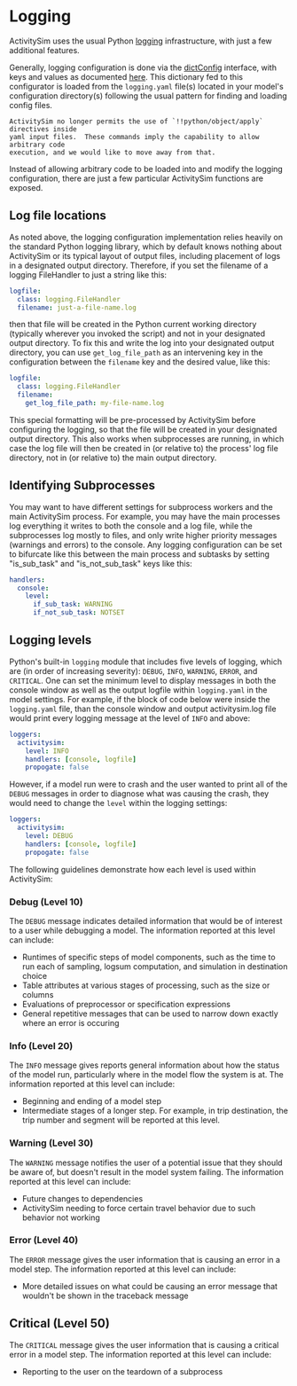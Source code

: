 # Logging

ActivitySim uses the usual Python [logging](https://docs.python.org/3/library/logging.html)
infrastructure, with just a few additional features.

Generally, logging configuration is done via the
[dictConfig](https://docs.python.org/3/library/logging.config.html#logging.config.dictConfig)
interface, with keys and values as documented
[here](https://docs.python.org/3/library/logging.config.html#dictionary-schema-details).
This dictionary fed to this configurator is loaded from the `logging.yaml`
file(s) located in your model's configuration directory(s) following the
usual pattern for finding and loading config files.

```{versionadded} 1.3
ActivitySim no longer permits the use of `!!python/object/apply` directives inside
yaml input files.  These commands imply the capability to allow arbitrary code
execution, and we would like to move away from that.
```

Instead of allowing arbitrary code to be loaded into and modify the logging configuration,
there are just a few particular ActivitySim functions are exposed.

## Log file locations

As noted above, the logging configuration implementation relies heavily on the
standard Python logging library, which by default knows nothing about ActivitySim
or its typical layout of output files, including placement of logs in a designated
output directory.  Therefore, if you set the filename of a logging FileHandler to
just a string like this:

```yaml
logfile:
  class: logging.FileHandler
  filename: just-a-file-name.log
```

then that file will be created in the Python current working directory (typically
wherever you invoked the script) and not in your designated output directory.
To fix this and write the log into your designated output directory, you can use
`get_log_file_path` as an intervening key in the configuration between the
`filename` key and the desired value, like this:

```yaml
logfile:
  class: logging.FileHandler
  filename:
    get_log_file_path: my-file-name.log
```

This special formatting will be pre-processed by ActivitySim before configuring
the logging, so that the file will be created in your designated output directory.
This also works when subprocesses are running, in which case the log file will
then be created in (or relative to) the process' log file directory,
not in (or relative to) the main output directory.

## Identifying Subprocesses

You may want to have different settings for subprocess workers and the main
ActivitySim process.  For example, you may have the main processes log everything it writes
to both the console and a log file, while the subprocesses log mostly to files, and
only write higher priority messages (warnings and errors) to the console.  Any
logging configuration can be set to bifurcate like this between the main process and
subtasks by setting "is_sub_task" and "is_not_sub_task" keys like this:

```yaml
handlers:
  console:
    level:
      if_sub_task: WARNING
      if_not_sub_task: NOTSET
```

## Logging levels
Python's built-in `logging` module that includes five levels of logging, which are (in order
of increasing severity): `DEBUG`, `INFO`, `WARNING`, `ERROR`, and `CRITICAL`. One can set the
minimum level to display messages in both the console window as well as the output logfile
within `logging.yaml` in the model settings. For example, if the block of code below were
inside the `logging.yaml` file, than the console window and output activitysim.log file would
print every logging message at the level of `INFO` and above:

```yaml
loggers:
  activitysim:
    level: INFO
    handlers: [console, logfile]
    propogate: false
```

However, if a model run were to crash and the user wanted to print all of the `DEBUG` messages
in order to diagnose what was causing the crash, they would need to change the `level` within
the logging settings:

```yaml
loggers:
  activitysim:
    level: DEBUG
    handlers: [console, logfile]
    propogate: false
```

The following guidelines demonstrate how each level is used within ActivitySim:

### Debug (Level 10)
The `DEBUG` message indicates detailed information that would be of interest to a user while
debugging a model. The information reported at this level can include:
- Runtimes of specific steps of model components, such as the time to run each of sampling,
  logsum computation, and simulation in destination choice
- Table attributes at various stages of processing, such as the size or columns
- Evaluations of preprocessor or specification expressions
- General repetitive messages that can be used to narrow down exactly where an error is occuring

### Info (Level 20)
The `INFO` message gives reports general information about how the status of the model run,
particularly where in the model flow the system is at. The information reported at this level
can include:
- Beginning and ending of a model step
- Intermediate stages of a longer step. For example, in trip destination, the trip number and
  segment will be reported at this level.

### Warning (Level 30)
The `WARNING` message notifies the user of a potential issue that they should be aware of,
but doesn't result in the model system failing. The information reported at this level can include:
- Future changes to dependencies
- ActivitySim needing to force certain travel behavior due to such behavior not working

### Error (Level 40)
The `ERROR` message gives the user information that is causing an error in a model step. The
information reported at this level can include:
- More detailed issues on what could be causing an error message that wouldn't be shown in the
  traceback message

## Critical (Level 50)
The `CRITICAL` message gives the user information that is causing a critical error in a model step.
The information reported at this level can include:
- Reporting to the user on the teardown of a subprocess